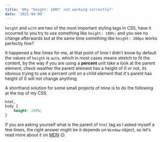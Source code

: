 ```yaml
---
title: 'Why "height: 100%" not working correctly?'
date: '2021-04-09'
---
```


`height` and `with` are two of the most important styling tags in CSS, have it occurred to you try to use something like `height: 100%;` and you see no change afterwards but at the same time something like `height: 200px` works perfectly fine?


It happened a few times for me, at that point of time I didn't know by default the values of `heigth` is `auto`, which in most cases means stretch to fit the content, by the way if you are using a **percent** unit take a look at the parent element, check weather the parent element has a height of 0 or not, its obvious trying to use a percent unit on a child element that it's parent has height of 0 will not change anything.

A shorthand solution for some small projects of mine is to do the following at the top of my CSS.
```css
html,
body {
    height: 100%;
}
```
If you are asking yourself what is the parent of `html` tag as I asked myself a few times, the right answer might be it depends on `Window` object, so let's read more about it on [MDN](https://developer.mozilla.org/en-US/docs/Web/API/Window "MDN Web Docs")  😉.
